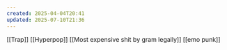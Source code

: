 ```yaml
---
created: 2025-04-04T20:41
updated: 2025-07-10T21:36
---
```

[[Trap]]
[[Hyperpop]]
[[Most expensive shit by gram legally]]
[[emo punk]]

